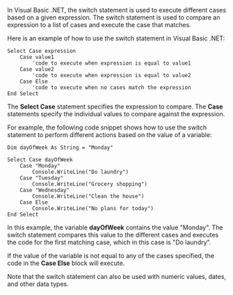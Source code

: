 In Visual Basic .NET, the switch statement is used to execute different cases based on a given expression. The switch statement is used to compare an expression to a list of cases and execute the case that matches. 

Here is an example of how to use the switch statement in Visual Basic .NET:

```
Select Case expression
    Case value1
        'code to execute when expression is equal to value1
    Case value2
        'code to execute when expression is equal to value2
    Case Else
        'code to execute when no cases match the expression
End Select
```

The **Select Case** statement specifies the expression to compare. The **Case** statements specify the individual values to compare against the expression.

For example, the following code snippet shows how to use the switch statement to perform different actions based on the value of a variable:

```vb.net
Dim dayOfWeek As String = "Monday"

Select Case dayOfWeek
    Case "Monday"
        Console.WriteLine("Do laundry")
    Case "Tuesday"
        Console.WriteLine("Grocery shopping")
    Case "Wednesday"
        Console.WriteLine("Clean the house")
    Case Else
        Console.WriteLine("No plans for today")
End Select
```

In this example, the variable **dayOfWeek** contains the value "Monday". The switch statement compares this value to the different cases and executes the code for the first matching case, which in this case is "Do laundry".

If the value of the variable is not equal to any of the cases specified, the code in the **Case Else** block will execute.

Note that the switch statement can also be used with numeric values, dates, and other data types.